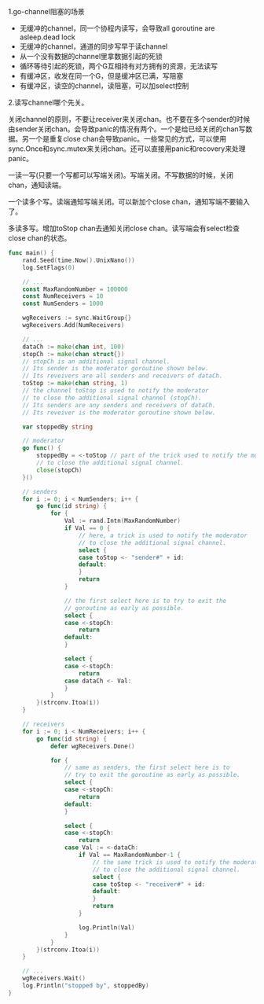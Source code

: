 1.go-channel阻塞的场景

- 无缓冲的channel，同一个协程内读写，会导致all goroutine are asleep.dead lock
- 无缓冲的channel，通道的同步写早于读channel
- 从一个没有数据的channel里拿数据引起的死锁
- 循环等待引起的死锁，两个G互相持有对方拥有的资源，无法读写
- 有缓冲区，收发在同一个G，但是缓冲区已满，写阻塞
- 有缓冲区，读空的channel，读阻塞，可以加select控制

2.读写channel哪个先关。

关闭channel的原则，不要让receiver来关闭chan。也不要在多个sender的时候由sender关闭chan。会导致panic的情况有两个。一个是给已经关闭的chan写数据。另一个是重复close chan会导致panic。一些常见的方式，可以使用sync.Once和sync.mutex来关闭chan。还可以直接用panic和recovery来处理panic。

一读一写(只要一个写都可以写端关闭)。写端关闭。不写数据的时候，关闭chan，通知读端。

一个读多个写。读端通知写端关闭。可以新加个close chan，通知写端不要输入了。

多读多写。增加toStop chan去通知关闭close chan。读写端会有select检查close chan的状态。

```go
func main() {
	rand.Seed(time.Now().UnixNano())
	log.SetFlags(0)

	// ...
	const MaxRandomNumber = 100000
	const NumReceivers = 10
	const NumSenders = 1000

	wgReceivers := sync.WaitGroup{}
	wgReceivers.Add(NumReceivers)

	// ...
	dataCh := make(chan int, 100)
	stopCh := make(chan struct{})
	// stopCh is an additional signal channel.
	// Its sender is the moderator goroutine shown below.
	// Its reveivers are all senders and receivers of dataCh.
	toStop := make(chan string, 1)
	// the channel toStop is used to notify the moderator
	// to close the additional signal channel (stopCh).
	// Its senders are any senders and receivers of dataCh.
	// Its reveiver is the moderator goroutine shown below.

	var stoppedBy string

	// moderator
	go func() {
		stoppedBy = <-toStop // part of the trick used to notify the moderator
		// to close the additional signal channel.
		close(stopCh)
	}()

	// senders
	for i := 0; i < NumSenders; i++ {
		go func(id string) {
			for {
				Val := rand.Intn(MaxRandomNumber)
				if Val == 0 {
					// here, a trick is used to notify the moderator
					// to close the additional signal channel.
					select {
					case toStop <- "sender#" + id:
					default:
					}
					return
				}

				// the first select here is to try to exit the
				// goroutine as early as possible.
				select {
				case <-stopCh:
					return
				default:
				}

				select {
				case <-stopCh:
					return
				case dataCh <- Val:
				}
			}
		}(strconv.Itoa(i))
	}

	// receivers
	for i := 0; i < NumReceivers; i++ {
		go func(id string) {
			defer wgReceivers.Done()

			for {
				// same as senders, the first select here is to
				// try to exit the goroutine as early as possible.
				select {
				case <-stopCh:
					return
				default:
				}

				select {
				case <-stopCh:
					return
				case Val := <-dataCh:
					if Val == MaxRandomNumber-1 {
						// the same trick is used to notify the moderator
						// to close the additional signal channel.
						select {
						case toStop <- "receiver#" + id:
						default:
						}
						return
					}

					log.Println(Val)
				}
			}
		}(strconv.Itoa(i))
	}

	// ...
	wgReceivers.Wait()
	log.Println("stopped by", stoppedBy)
}

```




